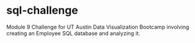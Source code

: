 # sql-challenge
Module 9 Challenge for UT Austin Data Visualization Bootcamp involving creating an Employee SQL database and analyzing it.
